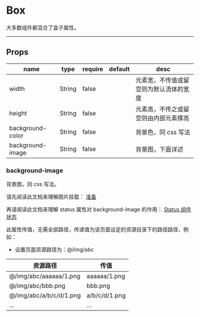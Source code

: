 # Box

大多数组件都混合了盒子属性。

---

## Props

| name             | type   | require | default | desc                                   |
| ---------------- | ------ | ------- | ------- | -------------------------------------- |
| width            | String | false   |         | 元素宽，不传值或留空则为默认流体的宽度 |
| height           | String | false   |         | 元素高，不传之或留空则由内部元素撑高   |
| background-color | String | false   |         | 背景色，同 css 写法                    |
| background-image | String | false   |         | 背景图，下面详述                       |

### background-image

背景图，同 css 写法。

请先阅读此文档来理解图片挂载： [准备](docs/require/beforeReady.md)

再请阅读此文档来理解 status 属性对 background-image 的作用： [Status 组件状态](docs/components/mixins/Status.md)

此属性传值，无需全部路径，传递值为该页面设定的资源目录下的路径路径，例如：

- 设置页面资源路径为：@/img/abc

| 资源路径                | 传值          |
| ----------------------- | ------------- |
| @/img/abc/aaaaaa/1.png  | aaaaaa/1.png  |
| @/img/abc/bbb.png       | bbb.png       |
| @/img/abc/a/b/c/d/1.png | a/b/c/d/1.png |
| ...                     | ...           |
